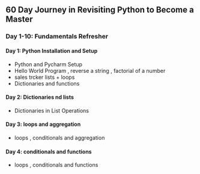 ## 60 Day Journey in Revisiting Python to Become a Master
### Day 1-10: Fundamentals Refresher
#### Day 1: Python Installation and Setup
- Python and Pycharm Setup
- Hello World Program , reverse a string , factorial of a number 
- sales trcker lists + loops
- Dictionaries and functions
#### Day 2: Dictionaries nd lists
- Dictionaries in List Operations 
#### Day 3: loops and aggregation
- loops , conditionals and aggregation
#### Day 4: conditionals and functions
- loops , conditionals and functions